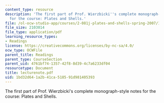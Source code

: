 ```yaml
---
content_type: resource
description: 'The first part of Prof. Wierzbicki''s complete monograph-style notes
  for the course: Plates and Shells.'
file: /ol-ocw-studio-app/courses/2-081j-plates-and-shells-spring-2007/1bd32d641a2b41ca518591d981405393_lecturenote.pdf
file_size: 2103014
file_type: application/pdf
learning_resource_types:
- Readings
license: https://creativecommons.org/licenses/by-nc-sa/4.0/
ocw_type: OCWFile
parent_title: Readings
parent_type: CourseSection
parent_uid: 4761bf74-1357-42f8-8d39-4c7a6233df04
resourcetype: Document
title: lecturenote.pdf
uid: 1bd32d64-1a2b-41ca-5185-91d981405393
---
```

The first part of Prof. Wierzbicki's complete monograph-style notes for the course: Plates and Shells.